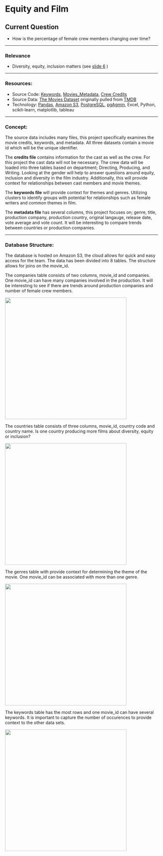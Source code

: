 # Equity and Film 

## Current Question
* How is the percentage of female crew members changing over time? 

---
### Relevance
* Diversity, equity, inclusion matters (see [slide 6](https://1drv.ms/p/s!AgY9SN2oit84kFzdyb4G3_nUja-r?e=r8Hg0Q)  )

---
### Resources:
* Source Code: [Keywords](keyword_ETL.ipynb), [Movies_Metadata](movies_metadata.ipynb), [Crew Credits](crew_ETL.ipynb)
* Source Data: [The Movies Dataset](https://www.kaggle.com/datasets/rounakbanik/the-movies-dataset?select=keywords.csv)
originally pulled from [TMDB](https://www.themoviesdb.org)
* Technology: [Pandas](https://pandas.pydata.org/), [Amazon S3](https://aws.amazon.com/s3/?did=ap_card&trk=ap_card), [PostgreSQL](https://www.postgresql.org/), [pgAgmin](https://www.pgadmin.org/), Excel, Python, scikit-learn, matplotlib, tableau
---
### Concept:
The source data includes many files, this project specifically examines the movie credits, keywords, and metadata. All three datasets contain a movie id which will be the unique identifier.

The **credits file** contains information for the cast as well as the crew. For this project the cast data will not be necessary. The crew data will be loaded into three tables based on department; Directing, Producing, and Writing. Looking at the gender will help to answer questions around equity, inclusion and diversity in the film industry. Additionally, this will provide context for relationships between cast members and movie themes. 

The **keywords file** will provide context for themes and genres. Utilizing clusters to identify groups with potential for relationships such as female writers and common themes in film. 

The **metadata file** has several columns, this project focuses on; genre, title, production company, production country, original langauge, release date, vote average and vote count. It will be interesting to compare trends between countries or production companies. 

---
### Database Structure:

The database is hosted on Amazon S3, the cloud allows for quick and easy access for the team. The data has been divided into 8 tables. The structure allows for joins on the movie_id. 

The companies table consists of two columns, movie_id and companies. One movie_id can have many companies involved in the production. It will be interesting to see if there are trends around production companies and number of female crew members. 

<img src="https://github.com/caseygomez/Capstone/blob/main/Images/companies_table.png" height="400">

The countries table consists of three columns, movie_id, country code and country name. Is one country producing more films about diversity, equity or inclusion? 

<img src="https://github.com/caseygomez/Capstone/blob/main/Images/countries_table.png" height="400">

The genres table with provide context for determining the theme of the movie. One movie_id can be associated with more than one genre. 

<img src="https://github.com/caseygomez/Capstone/blob/main/Images/genre_table.png" height="400">

The keywords table has the most rows and one movie_id can have several keywords. It is important to capture the number of occurences to provide context to the other data sets. 

<img src="https://github.com/caseygomez/Capstone/blob/main/Images/keywords_table.png" height="400">
